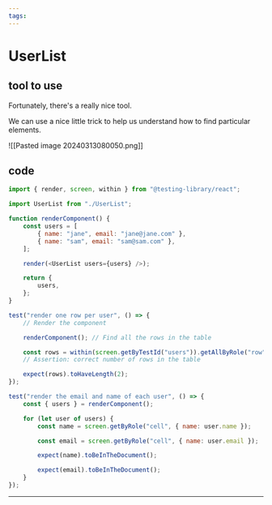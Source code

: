 ```yaml
---
tags:
---
```


# UserList


## tool to use
Fortunately, there's a really nice tool.

We can use a nice little trick to help us understand how to find particular elements.

![[Pasted image 20240313080050.png]]



## code
```js
import { render, screen, within } from "@testing-library/react";

import UserList from "./UserList";

function renderComponent() {
	const users = [
		{ name: "jane", email: "jane@jane.com" },
		{ name: "sam", email: "sam@sam.com" },
	];

	render(<UserList users={users} />);

	return {
		users,
	};
}

test("render one row per user", () => {
	// Render the component

	renderComponent(); // Find all the rows in the table

	const rows = within(screen.getByTestId("users")).getAllByRole("row");
	// Assertion: correct number of rows in the table

	expect(rows).toHaveLength(2);
});

test("render the email and name of each user", () => {
	const { users } = renderComponent();

	for (let user of users) {
		const name = screen.getByRole("cell", { name: user.name });

		const email = screen.getByRole("cell", { name: user.email });

		expect(name).toBeInTheDocument();

		expect(email).toBeInTheDocument();
	}
});
```

---
